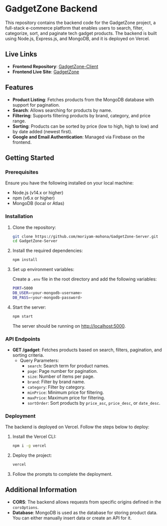 # GadgetZone Backend

This repository contains the backend code for the GadgetZone project, a full-stack e-commerce platform that enables users to search, filter, categorize, sort, and paginate tech gadget products. The backend is built using Node.js, Express.js, and MongoDB, and it is deployed on Vercel.

## Live Links

- **Frontend Repository**: [GadgetZone-Client](https://github.com/moriyam-mohona/GadgetZone-Client-)
- **Frontend Live Site**: [GadgetZone](https://gadgetzone-f7d41.web.app/)

## Features

- **Product Listing**: Fetches products from the MongoDB database with support for pagination.
- **Search**: Allows searching for products by name.
- **Filtering**: Supports filtering products by brand, category, and price range.
- **Sorting**: Products can be sorted by price (low to high, high to low) and by date added (newest first).
- **Google and Email Authentication**: Managed via Firebase on the frontend.

## Getting Started

### Prerequisites

Ensure you have the following installed on your local machine:

- Node.js (v14.x or higher)
- npm (v6.x or higher)
- MongoDB (local or Atlas)

### Installation

1. Clone the repository:

   ```bash
   git clone https://github.com/moriyam-mohona/GadgetZone-Server.git
   cd GadgetZone-Server
   ```

2. Install the required dependencies:

   ```bash
   npm install
   ```

3. Set up environment variables:

   Create a `.env` file in the root directory and add the following variables:

   ```bash
   PORT=5000
   DB_USER=<your-mongodb-username>
   DB_PASS=<your-mongodb-password>
   ```

4. Start the server:

   ```bash
   npm start
   ```

   The server should be running on [http://localhost:5000](http://localhost:5000).

### API Endpoints

- **GET /gadget**: Fetches products based on search, filters, pagination, and sorting criteria.
  - Query Parameters:
    - `search`: Search term for product names.
    - `page`: Page number for pagination.
    - `size`: Number of items per page.
    - `brand`: Filter by brand name.
    - `category`: Filter by category.
    - `minPrice`: Minimum price for filtering.
    - `maxPrice`: Maximum price for filtering.
    - `sortOrder`: Sort products by `price_asc`, `price_desc`, or `date_desc`.

### Deployment

The backend is deployed on Vercel. Follow the steps below to deploy:

1. Install the Vercel CLI:

   ```bash
   npm i -g vercel
   ```

2. Deploy the project:

   ```bash
   vercel
   ```

3. Follow the prompts to complete the deployment.

## Additional Information

- **CORS**: The backend allows requests from specific origins defined in the `corsOptions`.
- **Database**: MongoDB is used as the database for storing product data. You can either manually insert data or create an API for it.
